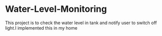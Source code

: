 # Water-Level-Monitoring
This project is to check the water level in tank and notify user to switch off light.I implemented this in my home
